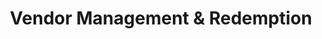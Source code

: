 ---
title: Vendor Management & Redemption
excerpt: ''
deprecated: false
hidden: false
metadata:
  title: ''
  description: ''
  robots: index
next:
  description: ''
---